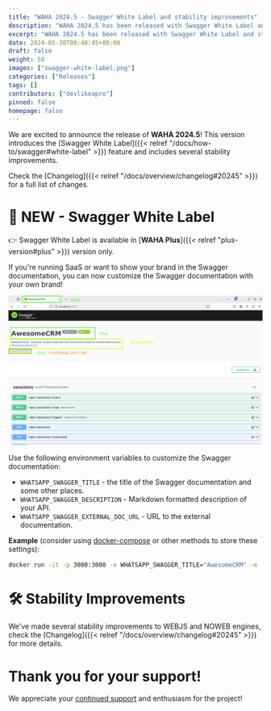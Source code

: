 ```yaml
---
title: "WAHA 2024.5 - Swagger White Label and stability improvements"
description: "WAHA 2024.5 has been released with Swagger White Label and stability improvements!"
excerpt: "WAHA 2024.5 has been released with Swagger White Label and stability improvements!"
date: 2024-05-30T08:48:45+00:00
draft: false
weight: 50
images: ["swagger-white-label.png"]
categories: ["Releases"]
tags: []
contributors: ["devlikeapro"]
pinned: false
homepage: false
---
```


We are excited to announce the release of **WAHA 2024.5**! 
This version introduces the [Swagger White Label]({{< relref "/docs/how-to/swagger#white-label" >}})
feature and includes several stability improvements.

Check the [Changelog]({{< relref "/docs/overview/changelog#20245" >}}) for a full list of changes.

# 🌟 NEW - Swagger White Label

👉 Swagger White Label is available in [**WAHA Plus**]({{< relref "plus-version#plus" >}}) version only.

If you're running SaaS or want to show your brand in the Swagger documentation,
you can now customize the Swagger documentation with your own brand!

![Swagger White Label](swagger-white-label.png)

Use the following environment variables to customize the Swagger documentation:
- `WHATSAPP_SWAGGER_TITLE` - the title of the Swagger documentation and some other places.
- `WHATSAPP_SWAGGER_DESCRIPTION` - Markdown formatted description of your API.
- `WHATSAPP_SWAGGER_EXTERNAL_DOC_URL` - URL to the external documentation.

**Example** (consider using [docker-compose](https://github.com/devlikeapro/whatsapp-http-api/blob/core/docker-compose.yaml#L15-L38) or other methods to store these settings):
```bash
docker run -it -p 3000:3000 -e WHATSAPP_SWAGGER_TITLE="AwesomeCRM" -e 'WHATSAPP_SWAGGER_DESCRIPTION=<p>FantasticFindz - Discover unique treasures from around the world at unbelievable prices!<br/> <a href='https://google.com'>Read more about us!</a></p>' -e "WHATSAPP_SWAGGER_EXTERNAL_DOC_URL=https://google.com" devlikeapro/whatsapp-http-api-plus
```

# 🛠️ Stability Improvements
We've made several stability improvements to WEBJS and NOWEB engines, check the 
[Changelog]({{< relref "/docs/overview/changelog#20245" >}}) for more details.

# Thank you for your support!
We appreciate your [continued support](/pricing) and enthusiasm for the project!
